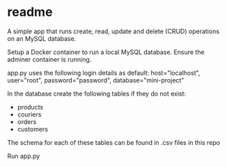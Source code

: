 # readme

A simple app that runs create, read, update and delete (CRUD) operations on an MySQL database.


Setup a Docker container to run a local MySQL database.
Ensure the adminer container is running.

app.py uses the following login details as default:
        host="localhost",
        user="root",
        password="password",
        database="mini-project"

In the database create the following tables if they do not exist:
- products
- couriers
- orders
- customers

The schema for each of these tables can be found in .csv files in this repo

Run app.py

